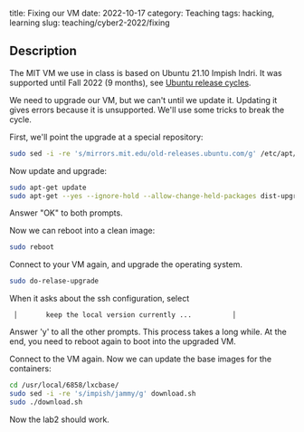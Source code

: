 title: Fixing our VM
date: 2022-10-17
category: Teaching
tags: hacking, learning
slug: teaching/cyber2-2022/fixing

## Description

The MIT VM we use in class is based on Ubuntu 21.10 Impish Indri. It was
supported until Fall 2022 (9 months), see [Ubuntu release
cycles](https://ubuntu.com/about/release-cycle).

We need to upgrade our VM, but we can't until we update it. Updating it gives
errors because it is unsupported. We'll use some tricks to break the cycle.

First, we'll point the upgrade at a special repository:

```bash
sudo sed -i -re 's/mirrors.mit.edu/old-releases.ubuntu.com/g' /etc/apt/sources.list
```

Now update and upgrade:

```bash
sudo apt-get update
sudo apt-get --yes --ignore-hold --allow-change-held-packages dist-upgrade
```

Answer "OK" to both prompts.

Now we can reboot into a clean image:

```bash
sudo reboot
```

Connect to your VM again, and upgrade the operating system.

```bash
sudo do-relase-upgrade
```

When it asks about the ssh configuration, select
```
 │       keep the local version currently ...          │
```

Answer 'y' to all the other prompts. This process takes a long while. At the
end, you need to reboot again to boot into the upgraded VM.

Connect to the VM again. Now we can update the base images for the containers:

```bash
cd /usr/local/6858/lxcbase/
sudo sed -i -re 's/impish/jammy/g' download.sh
sudo ./download.sh
```

Now the lab2 should work.
